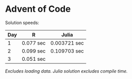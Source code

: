 # Advent of Code

Solution speeds:

| Day | R         | Julia        |
|-----|-----------|--------------|
| 1   | 0.077 sec | 0.003721 sec |
| 2   | 0.099 sec | 0.109703 sec |
| 3   | 0.051 sec |              |


*Excludes loading data. Julia solution excludes compile time.*
